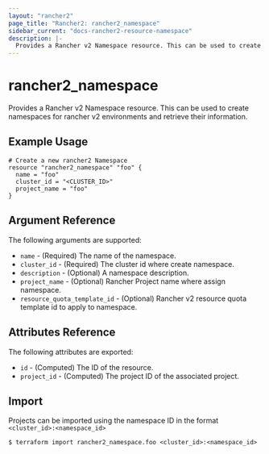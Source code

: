 ```yaml
---
layout: "rancher2"
page_title: "Rancher2: rancher2_namespace"
sidebar_current: "docs-rancher2-resource-namespace"
description: |-
  Provides a Rancher v2 Namespace resource. This can be used to create namespaces for rancher v2 environments and retrieve their information.
---
```


# rancher2\_namespace

Provides a Rancher v2 Namespace resource. This can be used to create namespaces for rancher v2 environments and retrieve their information.

## Example Usage

```hcl
# Create a new rancher2 Namespace
resource "rancher2_namespace" "foo" {
  name = "foo"
  cluster_id = "<CLUSTER_ID>"
  project_name = "foo"
}
```

## Argument Reference

The following arguments are supported:

* `name` - (Required) The name of the namespace.
* `cluster_id` - (Required) The cluster id where create namespace.
* `description` - (Optional) A namespace description.
* `project_name` - (Optional) Rancher Project name where assign namespace.
* `resource_quota_template_id` - (Optional) Rancher v2 resource quota template id to apply to namespace.

## Attributes Reference

The following attributes are exported:

* `id` - (Computed) The ID of the resource.
* `project_id` - (Computed) The project ID of the associated project.

## Import

Projects can be imported using the namespace ID in the format `<cluster_id>:<namespace_id>`

```
$ terraform import rancher2_namespace.foo <cluster_id>:<namespace_id>
```

